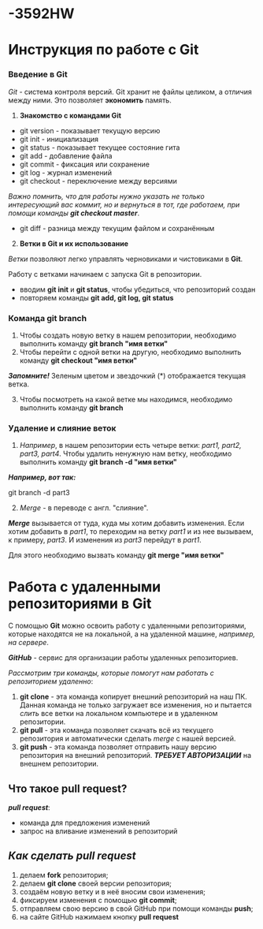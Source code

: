 # -3592HW
# Инструкция по работе с Git

### Введение в Git

*Git* - система контроля версий. Git хранит не файлы целиком, а отличия между ними. Это позволяет **экономить** память. 

1. **Знакомство с командами Git**
* git version - показывает текущую версию
* git init - инициализация
* git status - показывает текущее состояние гита
* git add - добавление файла
* git commit - фиксация или сохранение
* git log - журнал изменений
* git checkout - переключение между версиями

*Важно помнить, что для работы нужно указать не только интересующий вас коммит, но и вернуться в тот, где работаем, при помощи команды __git checkout master__*.

* git diff - разница между текущим файлом и сохранённым

2. **Ветки в Git и их использование**

*Ветки* позволяют легко управлять черновиками и чистовиками в **Git**.

Работу с ветками начинаем с запуска Git в репозитории.

* вводим **git init** и **git status**, чтобы убедиться, что репозиторий создан
* повторяем команды **git add, git log, git status**

### Команда git branch

1. Чтобы создать новую ветку в нашем репозитории, необходимо выполнить команду **git branch "имя ветки"**
2. Чтобы перейти с одной ветки на другую, необходимо выполнить команду **git checkout "имя ветки"**

**_Запомните!_** Зеленым цветом и звездочкий (*) отображается текущая ветка.

3. Чтобы посмотреть на какой ветке мы находимся, необходимо выполнить команду **git branch**

### Удаление и слияние веток 

1. *Например*, в нашем репозитории есть четыре ветки: _part1, part2, part3, part4_. Чтобы удалить ненужную нам ветку, необходимо выполнить команду **git branch -d "имя ветки"**

**_Например, вот так:_**

git branch -d part3

2. *Merge* - в переводе с англ. "слияние".

**_Merge_** вызывается от туда, куда мы хотим добавить изменения. Если хотим добавить в _part1_, то переходим на ветку _part1_ и из нее вызываем, к примеру, _part3_. И изменения из _part3_ перейдут в _part1_. 

Для этого необходимо вызвать команду **git merge "имя ветки"**

# Работа с удаленными репозиториями в Git

С помощью **Git** можно освоить работу с удаленными репозиториями, которые находятся не на локальной, а на удаленной машине, _например, на сервере_. 

_**GitHub**_ - сервис для организации работы удаленных репозиториев.  

*Рассмотрим три команды, которые помогут нам работать с репозиторием удаленно*: 

1. **git clone** - эта команда копирует внешний репозиторий на наш ПК. Данная команда не только загружает все изменения, но и пытается *слить* все ветки на локальном компьютере и в удаленном репозитории. 
2. **git pull** - эта команда позволяет скачать всё из текущего репозитория и автоматически сделать *merge* с нашей версией.
3. **git push** - эта команда позволяет отправить нашу версию репозитория на внешний репозиторий. *__ТРЕБУЕТ АВТОРИЗАЦИИ__* на внешнем репозитории.

## Что такое **pull request**?

*__pull request__*:

* команда для предложения изменений
* запрос на вливание изменений в репозиторий

## *Как сделать pull request*
1. делаем **fork** репозитория;
2. делаем **git clone** своей версии репозитория;
3. создаём новую ветку и в неё вносим свои изменения;
4. фиксируем изменения с помощью **git commit**;
5. отправляем свою версию в свой GitHub при помощи команды **push**;
6. на сайте GitHub нажимаем кнопку **pull request**